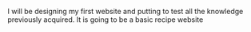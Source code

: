 I will be designing my first website and putting to test all the knowledge previously acquired. It is going to be a basic recipe website